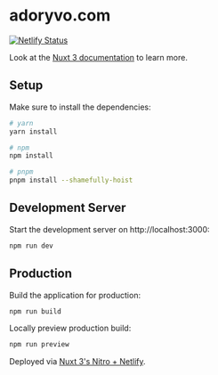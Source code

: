 # adoryvo.com

[![Netlify Status](https://api.netlify.com/api/v1/badges/2b8a7d9f-3c96-4f10-b328-cdb5e5f05f67/deploy-status)](https://app.netlify.com/sites/adoryvo/deploys)

Look at the [Nuxt 3 documentation](https://v3.nuxtjs.org) to learn more.

## Setup

Make sure to install the dependencies:

```bash
# yarn
yarn install

# npm
npm install

# pnpm
pnpm install --shamefully-hoist
```

## Development Server

Start the development server on http://localhost:3000:

```bash
npm run dev
```

## Production

Build the application for production:

```bash
npm run build
```

Locally preview production build:

```bash
npm run preview
```

Deployed via [Nuxt 3's Nitro + Netlify](https://nitro.unjs.io/deploy/providers/netlify).
